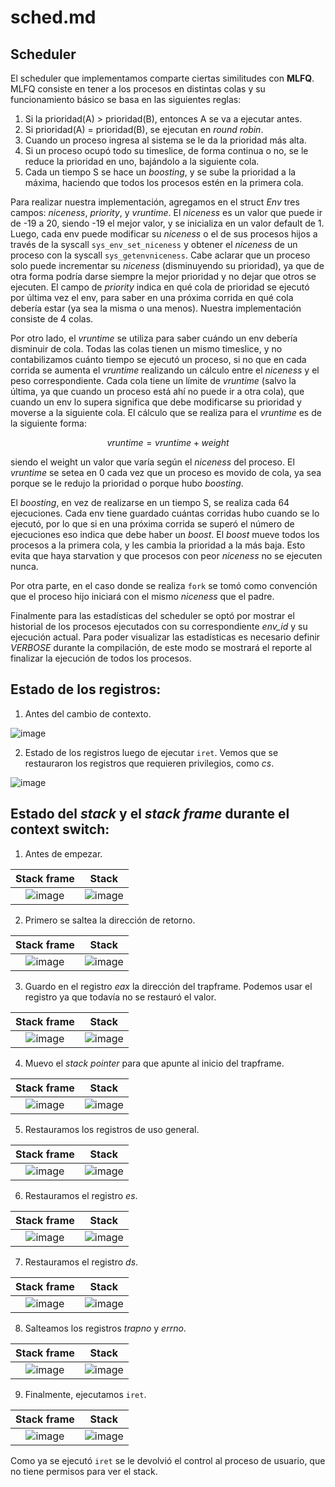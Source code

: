 # sched.md
## Scheduler

El scheduler que implementamos comparte ciertas similitudes con **MLFQ**. MLFQ consiste en tener a los procesos en distintas colas y su funcionamiento básico se basa en las siguientes reglas:

  1. Si la prioridad(A) > prioridad(B), entonces A se va a ejecutar antes.
  2. Si prioridad(A) = prioridad(B), se ejecutan en *round robin*.
  3. Cuando un proceso ingresa al sistema se le da la prioridad más alta.
  4. Si un proceso ocupó todo su timeslice, de forma continua o no, se le reduce la prioridad en uno, bajándolo a la siguiente cola.
  5. Cada un tiempo S se hace un *boosting*, y se sube la prioridad a la máxima, haciendo que todos los procesos estén en la primera cola.

Para realizar nuestra implementación, agregamos en el struct *Env* tres campos: *niceness*, *priority*, y *vruntime*. El *niceness* es un valor que puede ir de -19 a 20, siendo -19 el mejor valor, y se inicializa en un valor default de 1. Luego, cada env puede modificar su *niceness* o el de sus procesos hijos a través de la syscall `sys_env_set_niceness` y obtener el *niceness* de un proceso con la syscall `sys_getenvniceness`. Cabe aclarar que un proceso solo puede incrementar su *niceness* (disminuyendo su prioridad), ya que de otra forma podría darse siempre la mejor prioridad y no dejar que otros se ejecuten. El campo de *priority* indica en qué cola de prioridad se ejecutó por última vez el env, para saber en una próxima corrida en qué cola debería estar (ya sea la misma o una menos). Nuestra implementación consiste de 4 colas.

Por otro lado, el *vruntime* se utiliza para saber cuándo un env debería disminuir de cola. Todas las colas tienen un mismo timeslice, y no contabilizamos cuánto tiempo se ejecutó un proceso, si no que en cada corrida se aumenta el *vruntime* realizando un cálculo entre el *niceness* y el peso correspondiente. Cada cola tiene un límite de *vruntime* (salvo la última, ya que cuando un proceso está ahí no puede ir a otra cola), que cuando un env lo supera significa que debe modificarse su prioridad y moverse a la siguiente cola. El cálculo que se realiza para el *vruntime* es de la siguiente forma: 

  $$ vruntime = vruntime + weight $$
  
siendo el weight un valor que varía según el *niceness* del proceso. El *vruntime* se setea en 0 cada vez que un proceso es movido de cola, ya sea porque se le redujo la prioridad o porque hubo *boosting*.

El *boosting*, en vez de realizarse en un tiempo S, se realiza cada 64 ejecuciones. Cada env tiene guardado cuántas corridas hubo cuando se lo ejecutó, por lo que si en una próxima corrida se superó el número de ejecuciones eso indica que debe haber un *boost*. El *boost* mueve todos los procesos a la primera cola, y les cambia la prioridad a la más baja. Esto evita que haya starvation y que procesos con peor *niceness* no se ejecuten nunca. 

Por otra parte, en el caso donde se realiza `fork` se tomó como convención que el proceso hijo iniciará con el mismo *niceness* que el padre.

Finalmente para las estadísticas del scheduler se optó por mostrar el historial de los procesos ejecutados con su correspondiente *env_id* y su ejecución actual. Para poder visualizar las estadísticas es necesario definir *VERBOSE* durante la compilación, de este modo se mostrará el reporte al finalizar la ejecución de todos los procesos.

## Estado de los registros:

1. Antes del cambio de contexto.

  ![image](https://user-images.githubusercontent.com/102059887/201533872-10f02996-2307-47d0-928a-78a5eeba9287.png)

2. Estado de los registros luego de ejecutar `iret`. Vemos que se restauraron los registros que requieren privilegios, como *cs*.

  ![image](https://user-images.githubusercontent.com/102059887/201534183-e206e1fa-d260-43be-b21c-0f4bac5619d6.png)


## Estado del *stack* y el *stack frame* durante el context switch:

1. Antes de empezar. 

 Stack frame               |  Stack
:-------------------------:|:-------------------------:
![image](https://user-images.githubusercontent.com/102059887/201533900-f76ed6a5-d11e-4977-b1eb-14b3ab1ef5d1.png)|![image](https://user-images.githubusercontent.com/102059887/201533920-42f7959a-2d80-4a66-aa2a-2d588895041b.png)

2. Primero se saltea la dirección de retorno.

 Stack frame               |  Stack
:-------------------------:|:-------------------------:
![image](https://user-images.githubusercontent.com/102059887/201533966-6b3d26e8-0b8c-41d5-a37a-155c68655a87.png)|![image](https://user-images.githubusercontent.com/102059887/201533979-9560368d-62f7-4595-99ce-2b5892fce543.png)

3. Guardo en el registro *eax* la dirección del trapframe. Podemos usar el registro ya que todavía no se restauró el valor.

Stack frame               |  Stack
:-------------------------:|:-------------------------:
![image](https://user-images.githubusercontent.com/102059887/201534011-c30fbdef-1643-4936-aacf-38085106ad93.png)|![image](https://user-images.githubusercontent.com/102059887/201534022-68b735d8-0654-4995-8cc5-a354e18a8919.png)

4. Muevo el *stack pointer* para que apunte al inicio del trapframe.

Stack frame               |  Stack
:-------------------------:|:-------------------------:
![image](https://user-images.githubusercontent.com/102059887/201534039-d251b7c2-c0a1-45e9-bfbd-299b40ebca40.png)|![image](https://user-images.githubusercontent.com/102059887/201534050-24f4e12a-4a6d-46c6-aec6-e7e447bb12ce.png)

5. Restauramos los registros de uso general.

Stack frame               |  Stack
:-------------------------:|:-------------------------:
![image](https://user-images.githubusercontent.com/102059887/201534068-3da55ffe-5506-4375-94f1-f04a091bf791.png)|![image](https://user-images.githubusercontent.com/102059887/201534077-e1d82309-e524-4dc7-ab0e-d41d18ecc756.png)

6. Restauramos el registro *es*.

Stack frame               |  Stack
:-------------------------:|:-------------------------:
![image](https://user-images.githubusercontent.com/102059887/201534084-03809adb-aebc-4e4f-a7cb-3f95174b45d7.png)|![image](https://user-images.githubusercontent.com/102059887/201534094-e5b7ae5d-217a-4236-a892-20198616e6fa.png)
  
7. Restauramos el registro *ds*.

Stack frame               |  Stack
:-------------------------:|:-------------------------:
![image](https://user-images.githubusercontent.com/102059887/201534122-927b8daa-66c5-4b3e-8585-e2cf78e6b262.png)|![image](https://user-images.githubusercontent.com/102059887/201534138-7f1f1ada-2b81-4ec6-8e17-7585df9d95ec.png)

8. Salteamos los registros *trapno* y *errno*.

Stack frame               |  Stack
:-------------------------:|:-------------------------:
![image](https://user-images.githubusercontent.com/102059887/201534152-2220bbd5-eb1c-4a2d-a43a-196370a03cb6.png)|![image](https://user-images.githubusercontent.com/102059887/201534160-1fe9fb52-cdea-47ed-a240-7835db39500b.png)

9. Finalmente, ejecutamos `iret`.

Stack frame               |  Stack
:-------------------------:|:-------------------------:
![image](https://user-images.githubusercontent.com/102059887/201534193-cf46aa3a-c4d1-4976-b354-5a3532cb2358.png)|![image](https://user-images.githubusercontent.com/102059887/201534203-d67f46c4-eac8-42c5-a267-73a2e30e0ee5.png)
  
 Como ya se ejecutó `iret` se le devolvió el control al proceso de usuario, que no tiene permisos para ver el stack.
  

